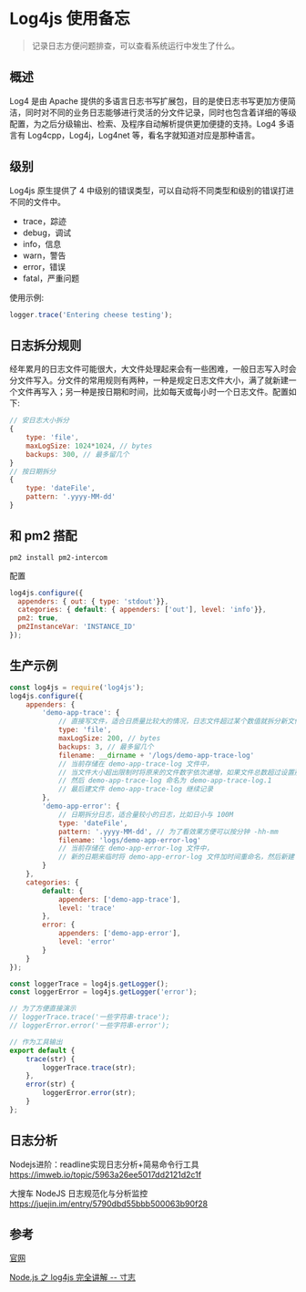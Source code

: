 # Log4js 使用备忘

> 记录日志方便问题排查，可以查看系统运行中发生了什么。

## 概述

Log4 是由 Apache 提供的多语言日志书写扩展包，目的是使日志书写更加方便简洁，同时对不同的业务日志能够进行灵活的分文件记录，同时也包含着详细的等级配置，为之后分级输出、检索、及程序自动解析提供更加便捷的支持。Log4 多语言有 Log4cpp，Log4j，Log4net 等，看名字就知道对应是那种语言。

## 级别

Log4js 原生提供了 4 中级别的错误类型，可以自动将不同类型和级别的错误打进不同的文件中。

- trace，踪迹
- debug，调试
- info，信息
- warn，警告
- error，错误
- fatal，严重问题

使用示例:
```js
logger.trace('Entering cheese testing'); 
```

## 日志拆分规则

经年累月的日志文件可能很大，大文件处理起来会有一些困难，一般日志写入时会分文件写入。分文件的常用规则有两种，一种是规定日志文件大小，满了就新建一个文件再写入；另一种是按日期和时间，比如每天或每小时一个日志文件。配置如下:

```js
// 安日志大小拆分
{
    type: 'file',
    maxLogSize: 1024*1024, // bytes
    backups: 300, // 最多留几个
}
// 按日期拆分
{
    type: 'dateFile',
    pattern: '.yyyy-MM-dd'
}
```

## 和 pm2 搭配

```shell
pm2 install pm2-intercom
```

配置

```js
log4js.configure({
  appenders: { out: { type: 'stdout'}},
  categories: { default: { appenders: ['out'], level: 'info'}},
  pm2: true,
  pm2InstanceVar: 'INSTANCE_ID'
});
```

## 生产示例

```js
const log4js = require('log4js');
log4js.configure({
    appenders: {
        'demo-app-trace': {
            // 直接写文件，适合日质量比较大的情况，日志文件超过某个数值就拆分新文件
            type: 'file',
            maxLogSize: 200, // bytes
            backups: 3, // 最多留几个
            filename: __dirname + '/logs/demo-app-trace-log'
            // 当前存储在 demo-app-trace-log 文件中，
            // 当文件大小超出限制时将原来的文件数字依次递增，如果文件总数超过设置那么移除文件号最大的文件 
            // 然后 demo-app-trace-log 命名为 demo-app-trace-log.1
            // 最后建文件 demo-app-trace-log 继续记录
        },
        'demo-app-error': {
            // 日期拆分日志，适合量较小的日志，比如日小与 100M
            type: 'dateFile',
            pattern: '.yyyy-MM-dd', // 为了看效果方便可以按分钟 -hh-mm
            filename: 'logs/demo-app-error-log'
            // 当前存储在 demo-app-error-log 文件中，
            // 新的日期来临时将 demo-app-error-log 文件加时间重命名，然后新建 demo-app-error-log 文件
        }
    },
    categories: {
        default: {
            appenders: ['demo-app-trace'],
            level: 'trace'
        },
        error: {
            appenders: ['demo-app-error'],
            level: 'error'
        }
    }
});

const loggerTrace = log4js.getLogger();
const loggerError = log4js.getLogger('error');

// 为了方便直接演示
// loggerTrace.trace('一些字符串-trace');
// loggerError.error('一些字符串-error');

// 作为工具输出
export default {
    trace(str) {
        loggerTrace.trace(str);
    },
    error(str) {
        loggerError.error(str);
    }
};
```

## 日志分析

Nodejs进阶：readline实现日志分析+简易命令行工具
https://imweb.io/topic/5963a26ee5017dd2121d2c1f

大搜车 NodeJS 日志规范化与分析监控
https://juejin.im/entry/5790dbd55bbb500063b90f28

## 参考

[官网](https://log4js-node.github.io/log4js-node/)

[Node.js 之 log4js 完全讲解 -- 寸志](https://zhuanlan.zhihu.com/p/22110802)
